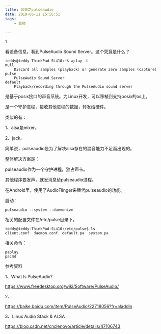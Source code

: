 ```yaml
---
title: 音频之pulseaudio
date: 2019-06-11 15:56:51
tags:
	- 音频

---
```


1

看设备信息，看到PulseAudio Sound Server。这个究竟是什么？

```
teddy@teddy-ThinkPad-SL410:~$ aplay -L
null
    Discard all samples (playback) or generate zero samples (capture)
pulse
    PulseAudio Sound Server
default
    Playback/recording through the PulseAudio sound server
```

是基于posix接口的声音系统。为Linux开发，可以移植到支持posix的os上。

是一个守护进程，接收其他进程的数据，转发给硬件。

类似的有：

1、alsa是mixer。

2、jack。



简单说，pulseaudio是为了解决alsa存在的混音能力不足而出现的。

整体解决方案是：

pulseaudio作为一个守护进程，独占声卡。

其他程序要发声，就发消息给pulseaudio进程。

在Android里，使用了AudioFlinger来替代pulseaudio的功能。

启动：

```
pulseaudio --system --daemonize
```



相关的配置文件在/etc/pulse目录下。

```
teddy@teddy-ThinkPad-SL410:/etc/pulse$ ls
client.conf  daemon.conf  default.pa  system.pa
```



相关命令：

```
paplay
pacmd
```



参考资料

1、What Is PulseAudio?

https://www.freedesktop.org/wiki/Software/PulseAudio/

2、

https://baike.baidu.com/item/PulseAudio/22718056?fr=aladdin

3、Linux Audio Stack & ALSA

https://blog.csdn.net/cnclenovo/article/details/47106743